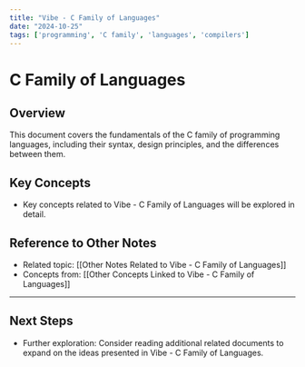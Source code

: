 ```yaml
---
title: "Vibe - C Family of Languages"
date: "2024-10-25"
tags: ['programming', 'C family', 'languages', 'compilers']
---
```


# C Family of Languages

## Overview

This document covers the fundamentals of the C family of programming languages, including their syntax, design principles, and the differences between them.

## Key Concepts

- Key concepts related to Vibe - C Family of Languages will be explored in detail.
  
## Reference to Other Notes

- Related topic: [[Other Notes Related to Vibe - C Family of Languages]]
- Concepts from: [[Other Concepts Linked to Vibe - C Family of Languages]]
---

## Next Steps

- Further exploration: Consider reading additional related documents to expand on the ideas presented in Vibe - C Family of Languages.
